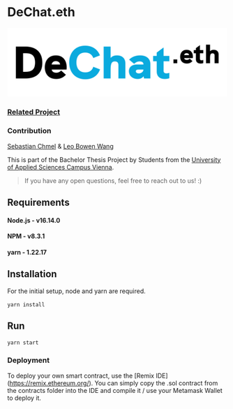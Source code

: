 # DeChat.eth

![DeChat.eth](/public/logo.png)

### [Related Project](https://github.com/leobowenwang/DeChat.gun)

### Contribution

[Sebastian Chmel](https://github.com/uknow4real) & [Leo Bowen Wang](https://github.com/leobowenwang)

This is part of the Bachelor Thesis Project by Students from the [University of Applied Sciences Campus Vienna](https://www.fh-campuswien.ac.at/en/studies/study-courses/detail/computer-science-and-digital-communications-full-time.html).

> If you have any open questions, feel free to reach out to us! :)

## Requirements

#### Node.js - v16.14.0
#### NPM - v8.3.1
#### yarn - 1.22.17

## Installation

For the initial setup, node and yarn are required.

```
yarn install
```

## Run

```
yarn start
```

### Deployment
To deploy your own smart contract, use the [Remix IDE] (https://remix.ethereum.org/). You can simply copy the .sol contract from the contracts folder into the IDE and compile it / use your Metamask Wallet to deploy it.

